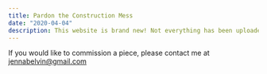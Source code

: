 ```yaml
---
title: Pardon the Construction Mess
date: "2020-04-04"
description: This website is brand new! Not everything has been uploaded yet, I still have 20+ paintings to add.
---
```


If you would like to commission a piece, please contact me at jennabelvin@gmail.com